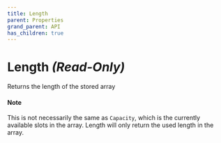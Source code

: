 ```yaml
---
title: Length
parent: Properties
grand_parent: API
has_children: true 
---
```


# Length *(Read-Only)*

Returns the length of the stored array

#### Note
This is not necessarily the same as `Capacity`, which is the currently available slots in the array. Length will only return the used length in the array.